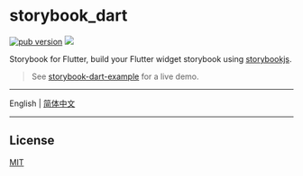 # storybook_dart

[![pub version][pub-image]][pub-url] [![][discord-image]][discord-url]

[pub-image]: https://img.shields.io/pub/v/storybook_dart.svg
[pub-url]: https://pub.dev/packages/storybook_dart
[discord-image]: https://img.shields.io/discord/884679008049037342.svg
[discord-url]: https://discord.gg/zPa6EZ2jqb

Storybook for Flutter, build your Flutter widget storybook using [storybookjs](https://storybook.js.org/).

> See [storybook-dart-example](https://storybook-dart-example.leanflutter.dev) for a live demo.

---

English | [简体中文](./README-ZH.md)

---

## License

[MIT](./LICENSE)
